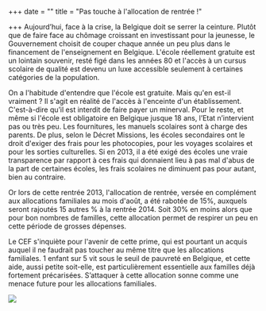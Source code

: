 +++
date = ""
title = "Pas touche à l'allocation de rentrée !"

+++
Aujourd’hui, face à la crise, la Belgique doit se serrer la ceinture. Plutôt que de faire face au chômage croissant en investissant pour la jeunesse, le Gouvernement choisit de couper chaque année un peu plus dans le financement de l'enseignement en Belgique. L'école réellement gratuite est un lointain souvenir, resté figé dans les années 80 et l'accès à un cursus scolaire de qualité est devenu un luxe accessible seulement à certaines catégories de la population.

On a l'habitude d'entendre que l'école est gratuite. Mais qu'en est-il vraiment ? Il s'agit en réalité de l'accès à l'enceinte d'un établissement. C'est-à-dire qu’il est interdit de faire payer un minerval. Pour le reste, et même si l'école est obligatoire en Belgique jusque 18 ans, l’Etat n’intervient pas ou très peu. Les fournitures, les manuels scolaires sont à charge des parents. De plus, selon le Décret Missions, les écoles secondaires ont le droit d'exiger des frais pour les photocopies, pour les voyages scolaires et pour les sorties culturelles. Si en 2013, il a été exigé des écoles une vraie transparence par rapport à ces frais qui donnaient lieu à pas mal d'abus de la part de certaines écoles, les frais scolaires ne diminuent pas pour autant, bien au contraire.

Or lors de cette rentrée 2013, l'allocation de rentrée, versée en complément aux allocations familiales au mois d'août, a été rabotée de 15%, auxquels seront rajoutés 15 autres % à la rentrée 2014. Soit 30% en moins alors que pour bon nombres de familles, cette allocation permet de respirer un peu en cette période de grosses dépenses.

Le CEF s'inquiète pour l'avenir de cette prime, qui est pourtant un acquis auquel il ne faudrait pas toucher au même titre que les allocations familiales. 1 enfant sur 5 vit sous le seuil de pauvreté en Belgique, et cette aide, aussi petite soit-elle, est particulièrement essentielle aux familles déjà fortement précarisées. S’attaquer à cette allocation sonne comme une menace future pour les allocations familiales.

![](https://res.cloudinary.com/cefasbl/image/upload/c_scale,dpr_auto,q_70,w_740,f_auto/v1588580432/1547809710_fsxf4x.jpg)